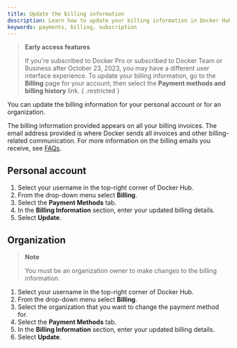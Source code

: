 ```yaml
---
title: Update the billing information
description: Learn how to update your billing information in Docker Hub
keywords: payments, billing, subscription
---
```


> **Early access features**
>
> If you're subscribed to Docker Pro or subscribed to Docker Team or Business after October 23, 2023, you may have a different user interface experience. To update your billing information, go to the **Billing** page for your account, then select the **Payment methods and billing history** link.
{ .restricted }

You can update the billing information for your personal account or for an organization. 

The billing information provided appears on all your billing invoices. The email address provided is where Docker sends all invoices and other billing-related communication. For more information on the billing emails you receive, see [FAQs](faqs.md#what-billing-related-emails-will-i-receive-from-docker-hub).

## Personal account

1. Select your username in the top-right corner of Docker Hub.
2. From the drop-down menu select **Billing**.
3. Select the **Payment Methods** tab. 
4. In the **Billing Information** section, enter your updated billing details. 
5. Select **Update**. 

## Organization 

> **Note**
>
> You must be an organization owner to make changes to the billing information.

1. Select your username in the top-right corner of Docker Hub.
2. From the drop-down menu select **Billing**.
3. Select the organization that you want to change the payment method for. 
3. Select the **Payment Methods** tab.
4. In the **Billing Information** section, enter your updated billing details. 
5. Select **Update**.